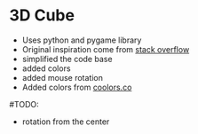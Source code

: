 # 3D Cube
- Uses python and pygame library
- Original inspiration come from [stack overflow](https://stackoverflow.com/questions/20477549/python-3d-cube-with-4-perspectives)
- simplified the code base
- added colors
- added mouse rotation
- Added colors from [coolors.co](https://coolors.co/eeeeff-7f7caf-9fb4c7-28587b-9fb798-db2955)

#TODO:
- rotation from the center